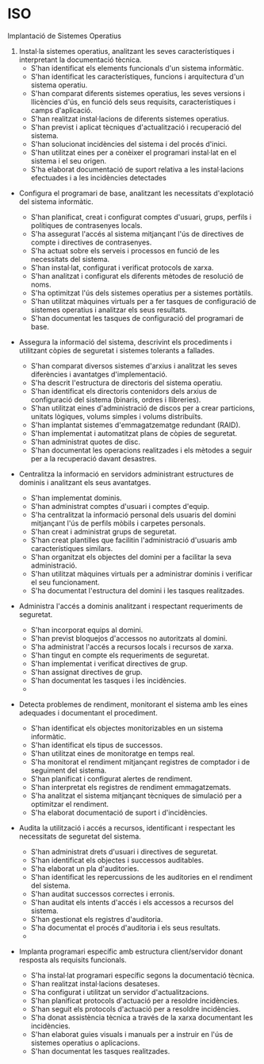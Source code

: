 # ISO
Implantació de Sistemes Operatius

1. Instal·la sistemes operatius, analitzant les seves característiques i interpretant la documentació tècnica.
    - S'han identificat els elements funcionals d'un sistema informàtic.
    - S'han identificat les característiques, funcions i arquitectura d'un sistema operatiu.
    - S'han comparat diferents sistemes operatius, les seves versions i llicències d'ús, en funció dels seus requisits, característiques i camps d'aplicació.
    - S'han realitzat instal·lacions de diferents sistemes operatius.
    - S'han previst i aplicat tècniques d'actualització i recuperació del sistema.
    - S'han solucionat incidències del sistema i del procés d'inici.
    - S'han utilitzat eines per a conèixer el programari instal·lat en el sistema i el seu origen.
    - S'ha elaborat documentació de suport relativa a les instal·lacions efectuades i a les incidències detectades

- Configura el programari de base, analitzant les necessitats d'explotació del sistema informàtic.
    - S'han planificat, creat i configurat comptes d'usuari, grups, perfils i polítiques de contrasenyes locals.
    - S'ha assegurat l'accés al sistema mitjançant l'ús de directives de compte i directives de contrasenyes.
    - S'ha actuat sobre els serveis i processos en funció de les necessitats del sistema.
    - S'han instal·lat, configurat i verificat protocols de xarxa.
    - S'han analitzat i configurat els diferents mètodes de resolució de noms.
    - S'ha optimitzat l'ús dels sistemes operatius per a sistemes portàtils.
    - S'han utilitzat màquines virtuals per a fer tasques de configuració de sistemes operatius i analitzar els seus resultats.
    - S'han documentat les tasques de configuració del programari de base.

- Assegura la informació del sistema, descrivint els procediments i utilitzant còpies de seguretat i sistemes tolerants a fallades.
    - S'han comparat diversos sistemes d'arxius i analitzat les seves diferències i avantatges d'implementació.
    - S'ha descrit l'estructura de directoris del sistema operatiu.
    - S'han identificat els directoris contenidors dels arxius de configuració del sistema (binaris, ordres i llibreries).
    - S'han utilitzat eines d'administració de discos per a crear particions, unitats lògiques, volums simples i volums distribuïts.
    - S'han implantat sistemes d'emmagatzematge redundant (RAID).
    - S'han implementat i automatitzat plans de còpies de seguretat.
    - S'han administrat quotes de disc.
    - S'han documentat les operacions realitzades i els mètodes a seguir per a la recuperació davant desastres.

- Centralitza la informació en servidors administrant estructures de dominis i analitzant els seus avantatges.
    - S'han implementat dominis.
    - S'han administrat comptes d'usuari i comptes d'equip.
    - S'ha centralitzat la informació personal dels usuaris del domini mitjançant l'ús de perfils mòbils i carpetes personals.
    - S'han creat i administrat grups de seguretat.
    - S'han creat plantilles que facilitin l'administració d'usuaris amb característiques similars.
    - S'han organitzat els objectes del domini per a facilitar la seva administració.
    - S'han utilitzat màquines virtuals per a administrar dominis i verificar el seu funcionament.
    - S'ha documentat l'estructura del domini i les tasques realitzades.
    
- Administra l'accés a dominis analitzant i respectant requeriments de seguretat.
    - S'han incorporat equips al domini.
    - S'han previst bloquejos d'accessos no autoritzats al domini.
    - S'ha administrat l'accés a recursos locals i recursos de xarxa.
    - S'han tingut en compte els requeriments de seguretat.
    - S'han implementat i verificat directives de grup.
    - S'han assignat directives de grup.
    - S'han documentat les tasques i les incidències.
    - 
- Detecta problemes de rendiment, monitorant el sistema amb les eines adequades i documentant el procediment.
    - S'han identificat els objectes monitorizables en un sistema informàtic.
    - S'han identificat els tipus de successos.
    - S'han utilitzat eines de monitoratge en temps real.
    - S'ha monitorat el rendiment mitjançant registres de comptador i de seguiment del sistema.
    - S'han planificat i configurat alertes de rendiment.
    - S'han interpretat els registres de rendiment emmagatzemats.
    - S'ha analitzat el sistema mitjançant tècniques de simulació per a optimitzar el rendiment.
    - S'ha elaborat documentació de suport i d'incidències.
    
- Audita la utilització i accés a recursos, identificant i respectant les necessitats de seguretat del sistema.
    - S'han administrat drets d'usuari i directives de seguretat.
    - S'han identificat els objectes i successos auditables.
    - S'ha elaborat un pla d'auditories.
    - S'han identificat les repercussions de les auditories en el rendiment del sistema.
    - S'han auditat successos correctes i erronis.
    - S'han auditat els intents d'accés i els accessos a recursos del sistema.
    - S'han gestionat els registres d'auditoria.
    - S'ha documentat el procés d'auditoria i els seus resultats.
    - 
- Implanta programari específic amb estructura client/servidor donant resposta als requisits funcionals.
    - S'ha instal·lat programari específic segons la documentació tècnica.
    - S'han realitzat instal·lacions desateses.
    - S'ha configurat i utilitzat un servidor d'actualitzacions.
    - S'han planificat protocols d'actuació per a resoldre incidències.
    - S'han seguit els protocols d'actuació per a resoldre incidències.
    - S'ha donat assistència tècnica a través de la xarxa documentant les incidències.
    - S'han elaborat guies visuals i manuals per a instruir en l'ús de sistemes operatius o aplicacions.
    - S'han documentat les tasques realitzades.

